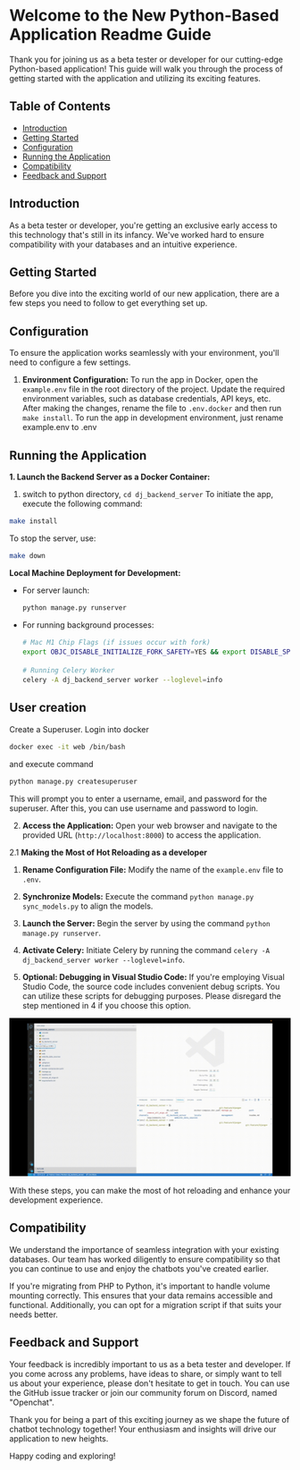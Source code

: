 # Welcome to the New Python-Based Application Readme Guide

Thank you for joining us as a beta tester or developer for our cutting-edge Python-based application! This guide will walk you through the process of getting started with the application and utilizing its exciting features.

## Table of Contents
- [Introduction](#introduction)
- [Getting Started](#getting-started)
- [Configuration](#configuration)
- [Running the Application](#running-the-application)
- [Compatibility](#compatibility)
- [Feedback and Support](#feedback-and-support)

## Introduction
As a beta tester or developer, you're getting an exclusive early access to this technology that's still in its infancy. We've worked hard to ensure compatibility with your databases and an intuitive experience.

## Getting Started
Before you dive into the exciting world of our new application, there are a few steps you need to follow to get everything set up.

## Configuration
To ensure the application works seamlessly with your environment, you'll need to configure a few settings.

1. **Environment Configuration:** To run the app in Docker, open the `example.env` file in the root directory of the project. Update the required environment variables, such as database credentials, API keys, etc. After making the changes, rename the file to `.env.docker` and then run `make install`. To run the app in development environment, just rename example.env to .env

## Running the Application

**1. Launch the Backend Server as a Docker Container:**

1. switch to python directory, `cd dj_backend_server`
To initiate the app, execute the following command:
```bash
make install
```

To stop the server, use:
```bash
make down
```

**Local Machine Deployment for Development:**

- For server launch:
  ```bash
  python manage.py runserver
  ```

- For running background processes:
  ```bash
  # Mac M1 Chip Flags (if issues occur with fork)
  export OBJC_DISABLE_INITIALIZE_FORK_SAFETY=YES && export DISABLE_SPRING=true

  # Running Celery Worker
  celery -A dj_backend_server worker --loglevel=info
  ```

## User creation

Create a Superuser. Login into docker 

```bash
docker exec -it web /bin/bash
```

and execute command 

```bash
python manage.py createsuperuser
```

This will prompt you to enter a username, email, and password for the superuser. After this, you can use username and password to login.

2. **Access the Application:** Open your web browser and navigate to the provided URL (`http://localhost:8000`) to access the application.


2.1 **Making the Most of Hot Reloading as a developer**

   1. **Rename Configuration File:** Modify the name of the `example.env` file to `.env`.

   2. **Synchronize Models:** Execute the command `python manage.py sync_models.py` to align the models.

   3. **Launch the Server:** Begin the server by using the command `python manage.py runserver`.

   4. **Activate Celery:** Initiate Celery by running the command `celery -A dj_backend_server worker --loglevel=info`.

   5. **Optional: Debugging in Visual Studio Code:** If you're employing Visual Studio Code, the source code includes convenient debug scripts. You can utilize these scripts for debugging purposes. Please disregard the step mentioned in 4 if you choose this option.

   ![Debugging on vscode](aug_11/django.gif)

With these steps, you can make the most of hot reloading and enhance your development experience.

## Compatibility
We understand the importance of seamless integration with your existing databases. Our team has worked diligently to ensure compatibility so that you can continue to use and enjoy the chatbots you've created earlier.

If you're migrating from PHP to Python, it's important to handle volume mounting correctly. This ensures that your data remains accessible and functional. Additionally, you can opt for a migration script if that suits your needs better.

## Feedback and Support
Your feedback is incredibly important to us as a beta tester and developer. If you come across any problems, have ideas to share, or simply want to tell us about your experience, please don't hesitate to get in touch. You can use the GitHub issue tracker or join our community forum on Discord, named "Openchat".

Thank you for being a part of this exciting journey as we shape the future of chatbot technology together! Your enthusiasm and insights will drive our application to new heights.

Happy coding and exploring!
